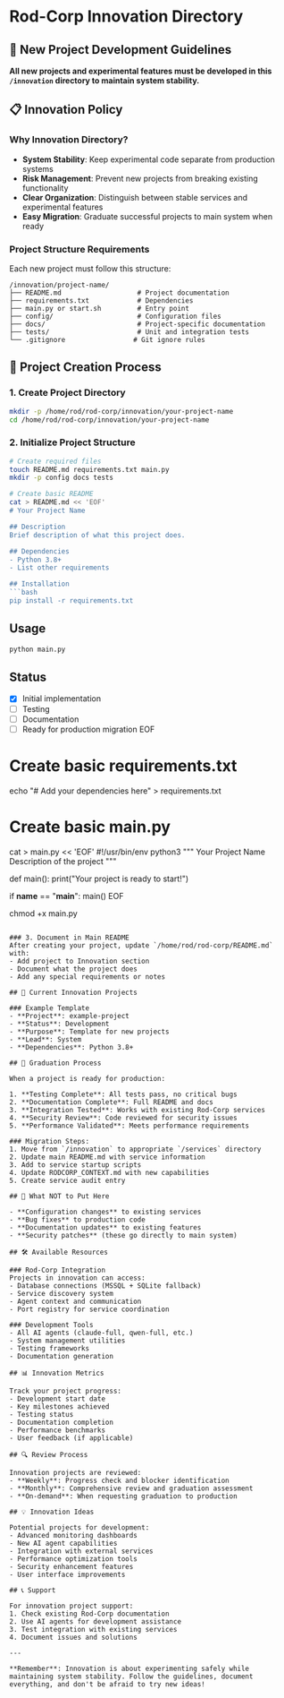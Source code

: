 # Rod-Corp Innovation Directory

## 🚀 New Project Development Guidelines

**All new projects and experimental features must be developed in this `/innovation` directory to maintain system stability.**

## 📋 Innovation Policy

### Why Innovation Directory?
- **System Stability**: Keep experimental code separate from production systems
- **Risk Management**: Prevent new projects from breaking existing functionality
- **Clear Organization**: Distinguish between stable services and experimental features
- **Easy Migration**: Graduate successful projects to main system when ready

### Project Structure Requirements

Each new project must follow this structure:

```
/innovation/project-name/
├── README.md                   # Project documentation
├── requirements.txt            # Dependencies
├── main.py or start.sh         # Entry point
├── config/                     # Configuration files
├── docs/                       # Project-specific documentation
├── tests/                      # Unit and integration tests
└── .gitignore                 # Git ignore rules
```

## 📝 Project Creation Process

### 1. Create Project Directory
```bash
mkdir -p /home/rod/rod-corp/innovation/your-project-name
cd /home/rod/rod-corp/innovation/your-project-name
```

### 2. Initialize Project Structure
```bash
# Create required files
touch README.md requirements.txt main.py
mkdir -p config docs tests

# Create basic README
cat > README.md << 'EOF'
# Your Project Name

## Description
Brief description of what this project does.

## Dependencies
- Python 3.8+
- List other requirements

## Installation
```bash
pip install -r requirements.txt
```

## Usage
```bash
python main.py
```

## Status
- [x] Initial implementation
- [ ] Testing
- [ ] Documentation
- [ ] Ready for production migration
EOF

# Create basic requirements.txt
echo "# Add your dependencies here" > requirements.txt

# Create basic main.py
cat > main.py << 'EOF'
#!/usr/bin/env python3
"""
Your Project Name
Description of the project
"""

def main():
    print("Your project is ready to start!")

if __name__ == "__main__":
    main()
EOF

chmod +x main.py
```

### 3. Document in Main README
After creating your project, update `/home/rod/rod-corp/README.md` with:
- Add project to Innovation section
- Document what the project does
- Add any special requirements or notes

## 🎯 Current Innovation Projects

### Example Template
- **Project**: example-project
- **Status**: Development
- **Purpose**: Template for new projects
- **Lead**: System
- **Dependencies**: Python 3.8+

## 🔄 Graduation Process

When a project is ready for production:

1. **Testing Complete**: All tests pass, no critical bugs
2. **Documentation Complete**: Full README and docs
3. **Integration Tested**: Works with existing Rod-Corp services
4. **Security Review**: Code reviewed for security issues
5. **Performance Validated**: Meets performance requirements

### Migration Steps:
1. Move from `/innovation` to appropriate `/services` directory
2. Update main README.md with service information
3. Add to service startup scripts
4. Update RODCORP_CONTEXT.md with new capabilities
5. Create service audit entry

## 🚫 What NOT to Put Here

- **Configuration changes** to existing services
- **Bug fixes** to production code
- **Documentation updates** to existing features
- **Security patches** (these go directly to main system)

## 🛠️ Available Resources

### Rod-Corp Integration
Projects in innovation can access:
- Database connections (MSSQL + SQLite fallback)
- Service discovery system
- Agent context and communication
- Port registry for service coordination

### Development Tools
- All AI agents (claude-full, qwen-full, etc.)
- System management utilities
- Testing frameworks
- Documentation generation

## 📊 Innovation Metrics

Track your project progress:
- Development start date
- Key milestones achieved
- Testing status
- Documentation completion
- Performance benchmarks
- User feedback (if applicable)

## 🔍 Review Process

Innovation projects are reviewed:
- **Weekly**: Progress check and blocker identification
- **Monthly**: Comprehensive review and graduation assessment
- **On-demand**: When requesting graduation to production

## 💡 Innovation Ideas

Potential projects for development:
- Advanced monitoring dashboards
- New AI agent capabilities
- Integration with external services
- Performance optimization tools
- Security enhancement features
- User interface improvements

## 📞 Support

For innovation project support:
1. Check existing Rod-Corp documentation
2. Use AI agents for development assistance
3. Test integration with existing services
4. Document issues and solutions

---

**Remember**: Innovation is about experimenting safely while maintaining system stability. Follow the guidelines, document everything, and don't be afraid to try new ideas!